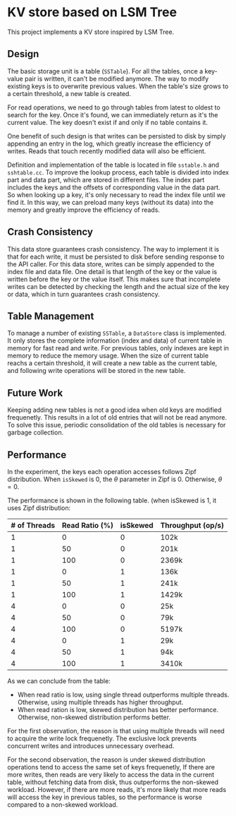 # KV store based on LSM Tree

This project implements a KV store inspired by LSM Tree.

## Design

The basic storage unit is a table (`SSTable`).
For all the tables, once a key-value pair is written,
it can't be modified anymore.
The way to modify existing keys is to overwrite previous values.
When the table's size grows to a certain threshold,
a new table is created.

For read operations, we need to go through tables from latest to oldest to search for the key.
Once it's found, we can immediately return as it's the current value.
The key doesn't exist if and only if no table contains it.

One benefit of such design is that writes can be persisted to disk by simply appending an entry in the log,
which greatly increase the efficiency of writes.
Reads that touch recently modified data will also be efficient.

Definition and implementation of the table is located in file `sstable.h` and `sshtable.cc`.
To improve the lookup process, each table is divided into index part and data part,
which are stored in different files.
The index part includes the keys and the offsets of corresponding value in the data part.
So when looking up a key, it's only necessary to read the index file until we find it.
In this way, we can preload many keys (without its data) into the memory and greatly improve the efficiency of reads.

## Crash Consistency

This data store guarantees crash consistency.
The way to implement it is that for each write, it must be persisted to disk before sending response to the API caller.
For this data store, writes can be simply appended to the index file and data file.
One detail is that length of the key or the value is written before the key or the value itself.
This makes sure that incomplete writes can be detected by checking the length and the actual size of the key or data,
which in turn guarantees crash consistency.

## Table Management

To manage a number of existing `SSTable`, a `DataStore` class is implemented.
It only stores the complete information (index and data) of current table in memory for fast read and write.
For previous tables, only indexes are kept in memory to reduce the memory usage.
When the size of current table reachs a certain threshold, it will create a new table as the current table,
and following write operations will be stored in the new table.

## Future Work

Keeping adding new tables is not a good idea when old keys are modified frequenetly.
This results in a lot of old entries that will not be read anymore.
To solve this issue, periodic consolidation of the old tables is necessary for garbage collection.

## Performance

In the experiment,
the keys each operation accesses follows Zipf distribution.
When `isSkewed` is 0, the $\theta$ parameter in Zipf is 0.
Otherwise, $\theta = 0$.

The performance is shown in the following table.
(when isSkewed is 1, it uses Zipf distribution:

| # of Threads | Read Ratio (%) | isSkewed | Throughput (op/s) |
|--------------|----------------|----------|-------------------|
| 1            | 0              | 0        | 102k              |
| 1            | 50             | 0        | 201k              |
| 1            | 100            | 0        | 2369k             |
| 1            | 0              | 1        | 136k              |
| 1            | 50             | 1        | 241k              |
| 1            | 100            | 1        | 1429k             |
| 4            | 0              | 0        | 25k               |
| 4            | 50             | 0        | 79k               |
| 4            | 100            | 0        | 5197k             |
| 4            | 0              | 1        | 29k               |
| 4            | 50             | 1        | 94k               |
| 4            | 100            | 1        | 3410k             |

As we can conclude from the table:

- When read ratio is low, using single thread outperforms multiple threads.
  Otherwise, using multiple threads has higher throughput.
- When read ration is low, skewed distribution has better performance.
  Otherwise, non-skewed distribution performs better.

For the first observation, the reason is that using multiple threads will need to acquire the write lock frequenetly.
The exclusive lock prevents concurrent writes and introduces unnecessary overhead.

For the second observation, the reason is under skewed distribution
operations tend to access the same set of keys frequenetly,
If there are more writes, then reads are very likely to access the data in the current table,
without fetching data from disk, thus outperforms the non-skewed workload.
However, if there are more reads, it's more likely that more reads will access the key in previous tables,
so the performance is worse compared to a non-skewed workload.


